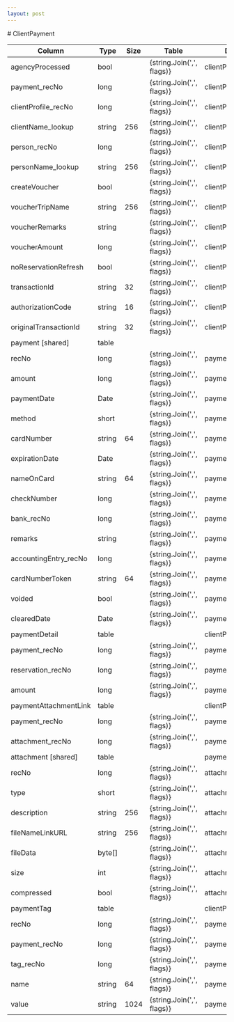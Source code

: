 ```yaml
---
layout: post
---
```


﻿# ClientPayment


| Column | Type | Size | Table | Description |
| ------ | ---- | ---- | ----- | ----------- |
| agencyProcessed | bool |  | {string.Join(',', flags)} | clientPayment | 
| payment_recNo | long |  | {string.Join(',', flags)} | clientPayment | 
| clientProfile_recNo | long |  | {string.Join(',', flags)} | clientPayment | 
| clientName_lookup | string | 256 | {string.Join(',', flags)} | clientPayment | 
| person_recNo | long |  | {string.Join(',', flags)} | clientPayment | 
| personName_lookup | string | 256 | {string.Join(',', flags)} | clientPayment | 
| createVoucher | bool |  | {string.Join(',', flags)} | clientPayment | 
| voucherTripName | string | 256 | {string.Join(',', flags)} | clientPayment | 
| voucherRemarks | string |  | {string.Join(',', flags)} | clientPayment | 
| voucherAmount | long |  | {string.Join(',', flags)} | clientPayment | 
| noReservationRefresh | bool |  | {string.Join(',', flags)} | clientPayment | 
| transactionId | string | 32 | {string.Join(',', flags)} | clientPayment | 
| authorizationCode | string | 16 | {string.Join(',', flags)} | clientPayment | 
| originalTransactionId | string | 32 | {string.Join(',', flags)} | clientPayment | 
| payment  [shared] | table |  |  |  | 
| recNo | long |  | {string.Join(',', flags)} | payment | 
| amount | long |  | {string.Join(',', flags)} | payment | 
| paymentDate | Date |  | {string.Join(',', flags)} | payment | 
| method | short |  | {string.Join(',', flags)} | payment | 
| cardNumber | string | 64 | {string.Join(',', flags)} | payment | 
| expirationDate | Date |  | {string.Join(',', flags)} | payment | 
| nameOnCard | string | 64 | {string.Join(',', flags)} | payment | 
| checkNumber | long |  | {string.Join(',', flags)} | payment | 
| bank_recNo | long |  | {string.Join(',', flags)} | payment | 
| remarks | string |  | {string.Join(',', flags)} | payment | 
| accountingEntry_recNo | long |  | {string.Join(',', flags)} | payment | 
| cardNumberToken | string | 64 | {string.Join(',', flags)} | payment | 
| voided | bool |  | {string.Join(',', flags)} | payment | 
| clearedDate | Date |  | {string.Join(',', flags)} | payment | 
| paymentDetail  | table |  |  | clientPayment | 
| payment_recNo | long |  | {string.Join(',', flags)} | paymentDetail | 
| reservation_recNo | long |  | {string.Join(',', flags)} | paymentDetail | 
| amount | long |  | {string.Join(',', flags)} | paymentDetail | 
| paymentAttachmentLink  | table |  |  | clientPayment | 
| payment_recNo | long |  | {string.Join(',', flags)} | paymentAttachmentLink | 
| attachment_recNo | long |  | {string.Join(',', flags)} | paymentAttachmentLink | 
| attachment  [shared] | table |  |  | payment | 
| recNo | long |  | {string.Join(',', flags)} | attachment | 
| type | short |  | {string.Join(',', flags)} | attachment | 
| description | string | 256 | {string.Join(',', flags)} | attachment | 
| fileNameLinkURL | string | 256 | {string.Join(',', flags)} | attachment | 
| fileData | byte[] |  | {string.Join(',', flags)} | attachment | 
| size | int |  | {string.Join(',', flags)} | attachment | 
| compressed | bool |  | {string.Join(',', flags)} | attachment | 
| paymentTag  | table |  |  | clientPayment | 
| recNo | long |  | {string.Join(',', flags)} | paymentTag | 
| payment_recNo | long |  | {string.Join(',', flags)} | paymentTag | 
| tag_recNo | long |  | {string.Join(',', flags)} | paymentTag | 
| name | string | 64 | {string.Join(',', flags)} | paymentTag | 
| value | string | 1024 | {string.Join(',', flags)} | paymentTag | 
